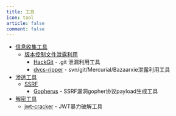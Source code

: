 ```yaml
---
title: 工具
icon: tool
article: false
comment: false
---
```



- [信息收集工具](info.md)
  - [版本控制文件泄露利用](info/#版本控制文件泄露利用工具)  
    - [HackGit](info/#git利用工具) - .git 泄漏利用工具
    - [dvcs-ripper](info/#svn-git-mercurial-bazaar利用工具) - svn/git/Mercurial/Bazaarxie泄露利用工具   
- [渗透工具](attack.md)
  - [SSRF](attack/#ssrf)
    - [Gopherus](attack/#gopherus) - SSRF漏洞gopher协议payload生成工具
- [解密工具](decryt.md)
  - [jwt-cracker](decrypt/#jwt破解工具) - JWT暴力破解工具
